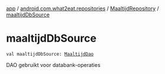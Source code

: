[app](../../index.md) / [android.com.what2eat.repositories](../index.md) / [MaaltijdRepository](index.md) / [maaltijdDbSource](./maaltijd-db-source.md)

# maaltijdDbSource

`val maaltijdDbSource: `[`MaaltijdDao`](../../android.com.what2eat.database/-maaltijd-dao/index.md)

DAO gebruikt voor databank-operaties

